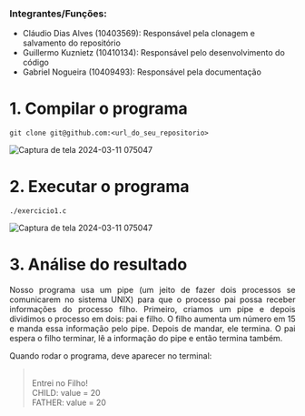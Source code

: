 ### Integrantes/Funções:
<ul>
  <li>Cláudio Dias Alves (10403569): Responsável pela clonagem e salvamento do repositório
  <li>Guillermo Kuznietz (10410134): Responsável pelo desenvolvimento do código
  <li>Gabriel Nogueira (10409493): Responsável pela documentação
</ul>

# 1. Compilar o programa
``` git clone git@github.com:<url_do_seu_repositorio> ```

![Captura de tela 2024-03-11 075047](https://github.com/soyclaudiodias/sistemas_operacionais/assets/113221142/8219cabc-74e5-4495-ac61-ec790f23d3f0)

# 2. Executar o programa
``` ./exercicio1.c ```

![Captura de tela 2024-03-11 075047](https://github.com/soyclaudiodias/sistemas_operacionais/assets/113221142/8219cabc-74e5-4495-ac61-ec790f23d3f0)

# 3. Análise do resultado
<p align="justify">
Nosso programa usa um pipe (um jeito de fazer dois processos se comunicarem no sistema UNIX) para que o processo pai possa receber informações do processo filho. Primeiro, criamos um pipe e depois dividimos o processo em dois: pai e filho. O filho aumenta um número em 15 e manda essa informação pelo pipe. Depois de mandar, ele termina. O pai espera o filho terminar, lê a informação do pipe e então termina também.

Quando rodar o programa, deve aparecer no terminal:
><br>Entrei no Filho!
<br>CHILD: value = 20
<br>FATHER: value = 20
</p>
